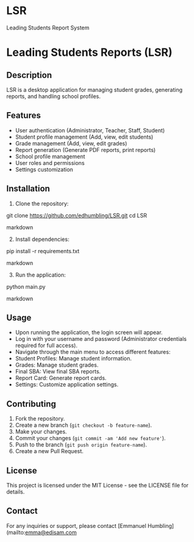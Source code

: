 # LSR
Leading Students Report System
# Leading Students Reports (LSR)

## Description
LSR is a desktop application for managing student grades, generating reports, and handling school profiles.

## Features
- User authentication (Administrator, Teacher, Staff, Student)
- Student profile management (Add, view, edit students)
- Grade management (Add, view, edit grades)
- Report generation (Generate PDF reports, print reports)
- School profile management
- User roles and permissions
- Settings customization

## Installation
1. Clone the repository:

git clone https://github.com/edhumbling/LSR.git
cd LSR

markdown

2. Install dependencies:

pip install -r requirements.txt

markdown

3. Run the application:

python main.py

markdown


## Usage
- Upon running the application, the login screen will appear.
- Log in with your username and password (Administrator credentials required for full access).
- Navigate through the main menu to access different features:
- Student Profiles: Manage student information.
- Grades: Manage student grades.
- Final SBA: View final SBA reports.
- Report Card: Generate report cards.
- Settings: Customize application settings.
  
## Contributing
1. Fork the repository.
2. Create a new branch (`git checkout -b feature-name`).
3. Make your changes.
4. Commit your changes (`git commit -am 'Add new feature'`).
5. Push to the branch (`git push origin feature-name`).
6. Create a new Pull Request.

## License
This project is licensed under the MIT License - see the LICENSE file for details.

## Contact
For any inquiries or support, please contact [Emmanuel Humbling](mailto:emma@edisam.com
